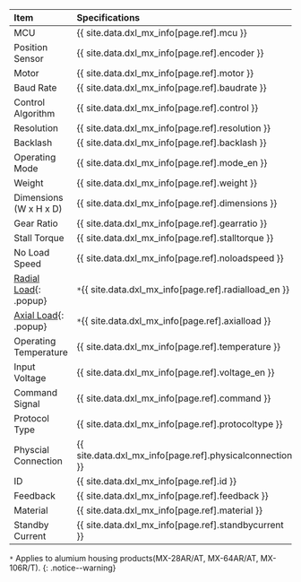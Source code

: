 
| Item                    | Specifications                                           |
|:------------------------|:---------------------------------------------------------|
| MCU                     | {{ site.data.dxl_mx_info[page.ref].mcu }}                |
| Position Sensor         | {{ site.data.dxl_mx_info[page.ref].encoder }}            |
| Motor                   | {{ site.data.dxl_mx_info[page.ref].motor }}              |
| Baud Rate               | {{ site.data.dxl_mx_info[page.ref].baudrate }}           |
| Control Algorithm       | {{ site.data.dxl_mx_info[page.ref].control }}            |
| Resolution              | {{ site.data.dxl_mx_info[page.ref].resolution }}              |
| Backlash                | {{ site.data.dxl_mx_info[page.ref].backlash }}           |
| Operating Mode          | {{ site.data.dxl_mx_info[page.ref].mode_en }}            |
| Weight                  | {{ site.data.dxl_mx_info[page.ref].weight }}             |
| Dimensions (W x H x D)  | {{ site.data.dxl_mx_info[page.ref].dimensions }}         |
| Gear Ratio              | {{ site.data.dxl_mx_info[page.ref].gearratio }}          |
| Stall Torque            | {{ site.data.dxl_mx_info[page.ref].stalltorque }}        |
| No Load Speed           | {{ site.data.dxl_mx_info[page.ref].noloadspeed }}        |
| [Radial Load]{: .popup} | `*`{{ site.data.dxl_mx_info[page.ref].radialload_en }}   |
| [Axial Load]{: .popup}  | `*`{{ site.data.dxl_mx_info[page.ref].axialload }}       |
| Operating Temperature   | {{ site.data.dxl_mx_info[page.ref].temperature }}        |
| Input Voltage           | {{ site.data.dxl_mx_info[page.ref].voltage_en }}         |
| Command Signal          | {{ site.data.dxl_mx_info[page.ref].command }}            |
| Protocol Type           | {{ site.data.dxl_mx_info[page.ref].protocoltype }}       |
| Physcial Connection     | {{ site.data.dxl_mx_info[page.ref].physicalconnection }} |
| ID                      | {{ site.data.dxl_mx_info[page.ref].id }}                 |
| Feedback                | {{ site.data.dxl_mx_info[page.ref].feedback }}           |
| Material                | {{ site.data.dxl_mx_info[page.ref].material }}           |
| Standby Current         | {{ site.data.dxl_mx_info[page.ref].standbycurrent }}     |

`*` Applies to alumium housing products(MX-28AR/AT, MX-64AR/AT, MX-106R/T).
{: .notice--warning}

[Radial Load]: /docs/en/popup/axial_radial/
[Axial Load]: /docs/en/popup/axial_radial/
